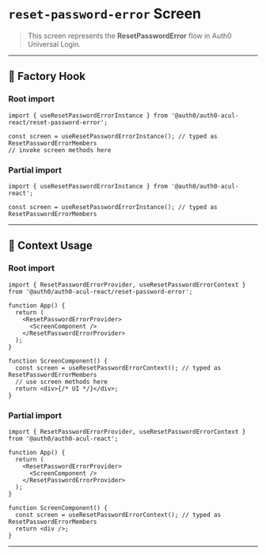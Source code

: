 # `reset-password-error` Screen

> This screen represents the **ResetPasswordError** flow in Auth0 Universal Login.

---

## 🔹 Factory Hook
### Root import
```tsx
import { useResetPasswordErrorInstance } from '@auth0/auth0-acul-react/reset-password-error';

const screen = useResetPasswordErrorInstance(); // typed as ResetPasswordErrorMembers
// invoke screen methods here
```

### Partial import
```tsx
import { useResetPasswordErrorInstance } from '@auth0/auth0-acul-react';

const screen = useResetPasswordErrorInstance(); // typed as ResetPasswordErrorMembers
```

---

## 🔹 Context Usage

### Root import
```tsx
import { ResetPasswordErrorProvider, useResetPasswordErrorContext } from '@auth0/auth0-acul-react/reset-password-error';

function App() {
  return (
    <ResetPasswordErrorProvider>
      <ScreenComponent />
    </ResetPasswordErrorProvider>
  );
}

function ScreenComponent() {
  const screen = useResetPasswordErrorContext(); // typed as ResetPasswordErrorMembers
  // use screen methods here
  return <div>{/* UI */}</div>;
}
```


### Partial import
```tsx
import { ResetPasswordErrorProvider, useResetPasswordErrorContext } from '@auth0/auth0-acul-react';

function App() {
  return (
    <ResetPasswordErrorProvider>
      <ScreenComponent />
    </ResetPasswordErrorProvider>
  );
}

function ScreenComponent() {
  const screen = useResetPasswordErrorContext(); // typed as ResetPasswordErrorMembers
  return <div />;
}
```

---
